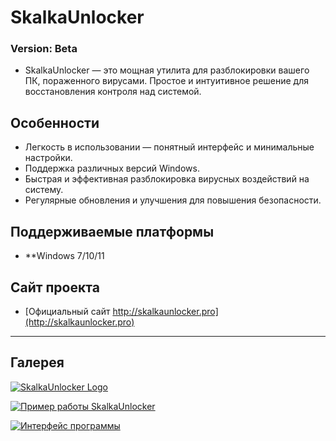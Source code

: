 # SkalkaUnlocker

### Version: Beta

- SkalkaUnlocker — это мощная утилита для разблокировки вашего ПК, пораженного вирусами. Простое и интуитивное решение для восстановления контроля над системой.

## Особенности

- Легкость в использовании — понятный интерфейс и минимальные настройки.
- Поддержка различных версий Windows.
- Быстрая и эффективная разблокировка вирусных воздействий на систему.
- Регулярные обновления и улучшения для повышения безопасности.

## Поддерживаемые платформы

- **Windows 7/10/11

## Сайт проекта

- [Официальный сайт http://skalkaunlocker.pro](http://skalkaunlocker.pro)

---

## Галерея

[![SkalkaUnlocker Logo](https://github.com/user-attachments/assets/4a7235a0-58bd-4737-abe8-9fd133e9917c)](http://skalkaunlocker.pro)

[![Пример работы SkalkaUnlocker](https://github.com/user-attachments/assets/1f7e87cd-8d12-45fb-b4ea-de3fbf340ca8)](http://skalkaunlocker.pro)

[![Интерфейс программы](https://github.com/user-attachments/assets/2b896781-1bdf-4a4d-b144-0e8db1d54480)](http://skalkaunlocker.pro)
